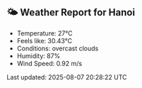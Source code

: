 <!-- WEATHER-START -->
## 🌤 Weather Report for Hanoi

- Temperature: 27°C
- Feels like: 30.43°C
- Conditions: overcast clouds
- Humidity: 87%
- Wind Speed: 0.92 m/s

Last updated: 2025-08-07 20:28:22 UTC
<!-- WEATHER-END -->

